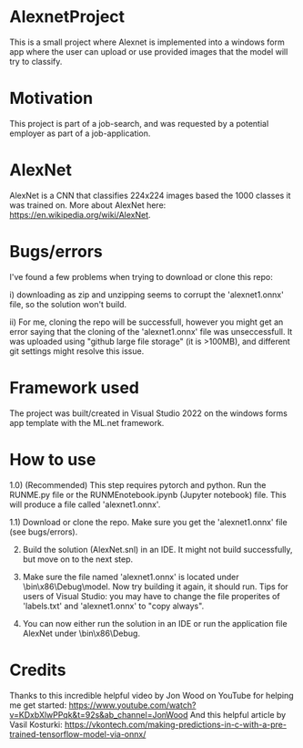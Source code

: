 # AlexnetProject
This is a small project where Alexnet is implemented into a windows form app where the user can upload or use provided images that the model will try to classify.
# Motivation
This project is part of a job-search, and was requested by a potential employer as part of a job-application.
# AlexNet
AlexNet is a CNN that classifies 224x224 images based the 1000 classes it was trained on. More about AlexNet here: https://en.wikipedia.org/wiki/AlexNet.
# Bugs/errors
I've found a few problems when trying to download or clone this repo:

i) downloading as zip and unzipping seems to corrupt the 'alexnet1.onnx' file, so the solution won't build.

ii) For me, cloning the repo will be successfull, however you might get an error saying that the cloning of the 'alexnet1.onnx' file was unseccessfull. It was uploaded using "github large file storage" (it is >100MB), and different git settings might resolve this issue. 

# Framework used
The project was built/created in Visual Studio 2022 on the windows forms app template with the ML.net framework.

# How to use

1.0) (Recommended) This step requires pytorch and python. Run the RUNME.py file or the RUNMEnotebook.ipynb (Jupyter notebook) file. This will produce a file called 'alexnet1.onnx'.

1.1) Download or clone the repo. Make sure you get the 'alexnet1.onnx' file (see bugs/errors).


2) Build the solution (AlexNet.snl) in an IDE. It might not build successfully, but move on to the next step.

3) Make sure the file named 'alexnet1.onnx' is located under \bin\x86\Debug\model. Now try building it again, it should run. Tips for users of Visual Studio: you may have to change the file properites of 'labels.txt' and 'alexnet1.onnx' to "copy always". 

4) You can now either run the solution in an IDE or run the application file AlexNet under \bin\x86\Debug.

# Credits 
Thanks to this incredible helpful video by Jon Wood on YouTube for helping me get started: 
https://www.youtube.com/watch?v=KDxbXlwPPqk&t=92s&ab_channel=JonWood
And this helpful article by Vasil Kosturki:
https://vkontech.com/making-predictions-in-c-with-a-pre-trained-tensorflow-model-via-onnx/
